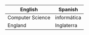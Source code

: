 
| English          | Spanish     |
| ---------------- | ----------- |
| Computer Science | informática |
| England          | Inglaterra            |

